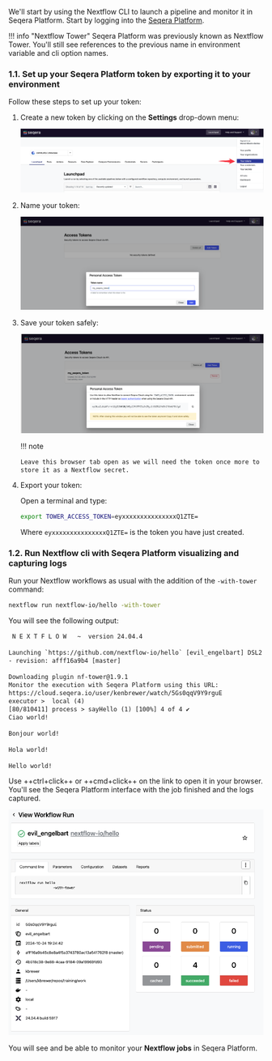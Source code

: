 We'll start by using the Nextflow CLI to launch a pipeline and monitor it in Seqera Platform.
Start by logging into the [Seqera Platform](https://cloud.seqera.io/).

!!! info "Nextflow Tower"
Seqera Platform was previously known as Nextflow Tower.
You'll still see references to the previous name in environment variable and cli option names.

### 1.1. Set up your Seqera Platform token by exporting it to your environment

Follow these steps to set up your token:

1.  Create a new token by clicking on the **Settings** drop-down menu:

    ![Create a token](img/usage_create_token.png)

2.  Name your token:

    ![Name your token](img/usage_name_token.png)

3.  Save your token safely:

    ![Save token](img/usage_token.png)

    !!! note

        Leave this browser tab open as we will need the token once more to store it as a Nextflow secret.

4.  Export your token:

    Open a terminal and type:

    ```bash
    export TOWER_ACCESS_TOKEN=eyxxxxxxxxxxxxxxxQ1ZTE=
    ```

    Where `eyxxxxxxxxxxxxxxxQ1ZTE=` is the token you have just created.

### 1.2. Run Nextflow cli with Seqera Platform visualizing and capturing logs

Run your Nextflow workflows as usual with the addition of the `-with-tower` command:

```bash
nextflow run nextflow-io/hello -with-tower
```

You will see the following output:

```console title="Output"
 N E X T F L O W   ~  version 24.04.4

Launching `https://github.com/nextflow-io/hello` [evil_engelbart] DSL2 - revision: afff16a9b4 [master]

Downloading plugin nf-tower@1.9.1
Monitor the execution with Seqera Platform using this URL: https://cloud.seqera.io/user/kenbrewer/watch/5Gs0qqV9Y9rguE
executor >  local (4)
[80/810411] process > sayHello (1) [100%] 4 of 4 ✔
Ciao world!

Bonjour world!

Hola world!

Hello world!
```

Use ++ctrl+click++ or ++cmd+click++ on the link to open it in your browser.
You'll see the Seqera Platform interface with the job finished and the logs captured.

![Seqera Platform](img/run_with_tower.png)

You will see and be able to monitor your **Nextflow jobs** in Seqera Platform.
